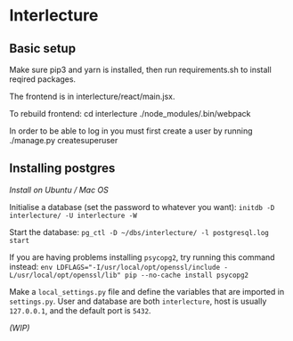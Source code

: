 # Interlecture

## Basic setup

Make sure pip3 and yarn is installed, then run requirements.sh to install reqired packages.

The frontend is in interlecture/react/main.jsx.

To rebuild frontend:
cd interlecture
./node_modules/.bin/webpack


In order to be able to log in you must first create a user by running
./manage.py createsuperuser

## Installing postgres

_Install on Ubuntu / Mac OS_

Initialise a database (set the password to whatever you want): `initdb -D interlecture/ -U interlecture -W`

Start the database: `pg_ctl -D ~/dbs/interlecture/ -l postgresql.log start`

If you are having problems installing `psycopg2`, try running this command instead:
```env LDFLAGS="-I/usr/local/opt/openssl/include -L/usr/local/opt/openssl/lib" pip --no-cache install psycopg2```

Make a `local_settings.py` file and define the variables that are imported in `settings.py`. User and database are both `interlecture`, host is usually `127.0.0.1`, and the default port is `5432`.

*(WIP)*
